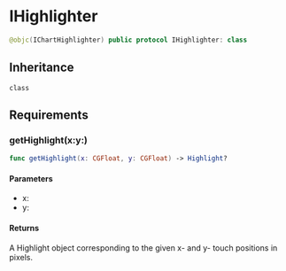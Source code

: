 # IHighlighter

``` swift
@objc(IChartHighlighter) public protocol IHighlighter: class
```

## Inheritance

`class`

## Requirements

### getHighlight(x:​y:​)

``` swift
func getHighlight(x: CGFloat, y: CGFloat) -> Highlight?
```

#### Parameters

  - x:
  - y:

#### Returns

A Highlight object corresponding to the given x- and y- touch positions in pixels.
